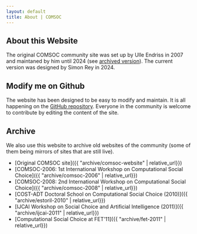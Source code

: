 ```yaml
---
layout: default
title: About | COMSOC
---
```


<section markdown="1">

# About this Website

The original COMSOC community site was set up by Ulle Endriss in 2007 
and maintaned by him until 2024 (see [archived version](archive/comsoc-website)). 
The current version was designed by Simon Rey in 2024.

</section>

<section markdown="1">

## Modify me on Github

The website has been designed to be easy to modify and maintain. It is all happening on the
[GitHub repository](https://github.com/comsoc-community/comsoc-website). Everyone in the community
is welcome to contribute by editing the content of the site.

</section>


<section markdown="1">

## Archive

We also use this website to archive old websites of the community (some of them being mirrors of sites that are still live).

- [Original COMSOC site]({{ "archive/comsoc-website" | relative_url}})
- [COMSOC-2006: 1st International Workshop on Computational Social Choice]({{ "archive/comsoc-2006" | relative_url}})
- [COMSOC-2008: 2nd International Workshop on Computational Social Choice]({{ "archive/comsoc-2008" | relative_url}})
- [COST-ADT Doctoral School on Computational Social Choice (2010)]({{ "archive/estoril-2010" | relative_url}})
- [IJCAI Workshop on Social Choice and Artificial Intelligence (2011)]({{ "archive/ijcai-2011" | relative_url}})
- [Computational Social Choice at FET'11]({{ "archive/fet-2011" | relative_url}})

</section>
